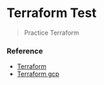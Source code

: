 # Terraform Test

> Practice Terraform

### Reference

- [Terraform](https://www.terraform.io/)
- [Terraform gcp](https://www.terraform.io/docs/providers/google/index.html)